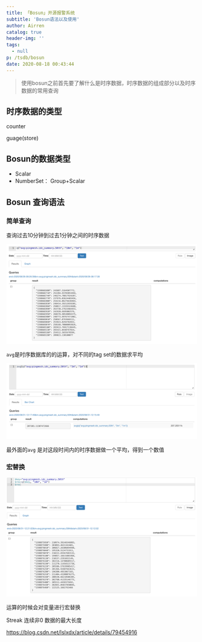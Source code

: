 ```yaml
---
title: 「Bosun」开源报警系统
subtitle: 'Bosun语法以及使用'
author: Airren
catalog: true
header-img: ''
tags:
  - null
p: /tsdb/bosun
date: 2020-08-18 00:43:44
---
```




> 使用bosun之前首先要了解什么是时序数据，时序数据的组成部分以及时序数据的常用查询



## 时序数据的类型



counter

guage(store)



## Bosun的数据类型

- Scalar
- NumberSet：   Group+Scalar



## Bosun 查询语法

### 简单查询

查询过去10分钟到过去1分钟之间的时序数据

![image-20200828162829110](bosun/image-20200828162829110.png)



`avg`是时序数据库的的运算，对不同的tag set的数据求平均

![image-20200831201920566](bosun/image-20200831201920566.png)

最外面的`avg` 是对这段时间内的时序数据做一个平均，得到一个数值



### 宏替换

![image-20200831202225643](bosun/image-20200831202225643.png)

运算的时候会对变量进行宏替换









Streak 连续非0 数据的最大长度

https://blog.csdn.net/lslxdx/article/details/79454916